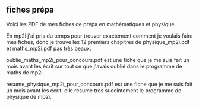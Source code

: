 ## fiches prépa
Voici les PDF de mes fiches de prépa en mathématiques et physique.

En mp2i j'ai pris du temps pour trouver exactement comment je voulais faire mes fiches, donc je trouve les 12 premiers chapitres de physique_mp2i.pdf et maths_mp2i.pdf pas très beaux.

oublie_maths_mp2i_pour_concours.pdf est une fiche que je me suis fait un mois avant les écrit sur tout ce que j'avais oublié dans le programme de maths de mp2i.

resume_physique_mp2i_pour_concours.pdf est une fiche que je me suis fait un mois avant les écrit, elle résume très succintement le programme de physique de mp2i.
